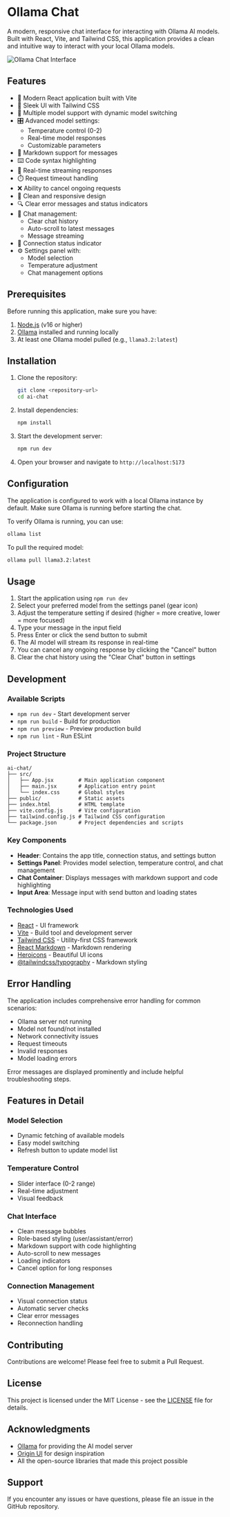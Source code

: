 # Ollama Chat

A modern, responsive chat interface for interacting with Ollama AI models. Built with React, Vite, and Tailwind CSS, this application provides a clean and intuitive way to interact with your local Ollama models.

![Ollama Chat Interface](screenshot.png)

## Features

- 🚀 Modern React application built with Vite
- 💅 Sleek UI with Tailwind CSS
- 🤖 Multiple model support with dynamic model switching
- 🎛️ Advanced model settings:
  - Temperature control (0-2)
  - Real-time model responses
  - Customizable parameters
- 📝 Markdown support for messages
- ⌨️ Code syntax highlighting
- 🔄 Real-time streaming responses
- ⏱️ Request timeout handling
- ❌ Ability to cancel ongoing requests
- 🎨 Clean and responsive design
- 🔍 Clear error messages and status indicators
- 💬 Chat management:
  - Clear chat history
  - Auto-scroll to latest messages
  - Message streaming
- 🔌 Connection status indicator
- ⚙️ Settings panel with:
  - Model selection
  - Temperature adjustment
  - Chat management options

## Prerequisites

Before running this application, make sure you have:

1. [Node.js](https://nodejs.org/) (v16 or higher)
2. [Ollama](https://ollama.ai/) installed and running locally
3. At least one Ollama model pulled (e.g., `llama3.2:latest`)

## Installation

1. Clone the repository:
   ```bash
   git clone <repository-url>
   cd ai-chat
   ```

2. Install dependencies:
   ```bash
   npm install
   ```

3. Start the development server:
   ```bash
   npm run dev
   ```

4. Open your browser and navigate to `http://localhost:5173`

## Configuration

The application is configured to work with a local Ollama instance by default. Make sure Ollama is running before starting the chat.

To verify Ollama is running, you can use:
```bash
ollama list
```

To pull the required model:
```bash
ollama pull llama3.2:latest
```

## Usage

1. Start the application using `npm run dev`
2. Select your preferred model from the settings panel (gear icon)
3. Adjust the temperature setting if desired (higher = more creative, lower = more focused)
4. Type your message in the input field
5. Press Enter or click the send button to submit
6. The AI model will stream its response in real-time
7. You can cancel any ongoing response by clicking the "Cancel" button
8. Clear the chat history using the "Clear Chat" button in settings

## Development

### Available Scripts

- `npm run dev` - Start development server
- `npm run build` - Build for production
- `npm run preview` - Preview production build
- `npm run lint` - Run ESLint

### Project Structure

```
ai-chat/
├── src/
│   ├── App.jsx        # Main application component
│   ├── main.jsx       # Application entry point
│   └── index.css      # Global styles
├── public/            # Static assets
├── index.html         # HTML template
├── vite.config.js     # Vite configuration
├── tailwind.config.js # Tailwind CSS configuration
└── package.json       # Project dependencies and scripts
```

### Key Components

- **Header**: Contains the app title, connection status, and settings button
- **Settings Panel**: Provides model selection, temperature control, and chat management
- **Chat Container**: Displays messages with markdown support and code highlighting
- **Input Area**: Message input with send button and loading states

### Technologies Used

- [React](https://reactjs.org/) - UI framework
- [Vite](https://vitejs.dev/) - Build tool and development server
- [Tailwind CSS](https://tailwindcss.com/) - Utility-first CSS framework
- [React Markdown](https://github.com/remarkjs/react-markdown) - Markdown rendering
- [Heroicons](https://heroicons.com/) - Beautiful UI icons
- [@tailwindcss/typography](https://tailwindcss.com/docs/typography-plugin) - Markdown styling

## Error Handling

The application includes comprehensive error handling for common scenarios:

- Ollama server not running
- Model not found/not installed
- Network connectivity issues
- Request timeouts
- Invalid responses
- Model loading errors

Error messages are displayed prominently and include helpful troubleshooting steps.

## Features in Detail

### Model Selection
- Dynamic fetching of available models
- Easy model switching
- Refresh button to update model list

### Temperature Control
- Slider interface (0-2 range)
- Real-time adjustment
- Visual feedback

### Chat Interface
- Clean message bubbles
- Role-based styling (user/assistant/error)
- Markdown support with code highlighting
- Auto-scroll to new messages
- Loading indicators
- Cancel option for long responses

### Connection Management
- Visual connection status
- Automatic server checks
- Clear error messages
- Reconnection handling

## Contributing

Contributions are welcome! Please feel free to submit a Pull Request.

## License

This project is licensed under the MIT License - see the [LICENSE](LICENSE) file for details.

## Acknowledgments

- [Ollama](https://ollama.ai/) for providing the AI model server
- [Origin UI](https://originui.com/) for design inspiration
- All the open-source libraries that made this project possible

## Support

If you encounter any issues or have questions, please file an issue in the GitHub repository.
